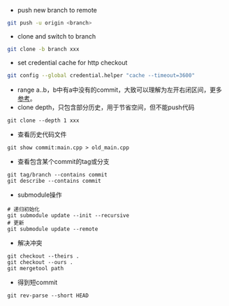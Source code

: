 * push new branch to remote
```bash
git push -u origin <branch>
```
* clone and switch to branch
```bash
git clone -b branch xxx
```
* set credential cache for http checkout
```bash
git config --global credential.helper "cache --timeout=3600"
```
* range a..b，b中有a中没有的commit，大致可以理解为左开右闭区间，更多[参考](https://git-scm.com/book/en/v2/Git-Tools-Revision-Selection)。
* clone depth，只包含部分历史，用于节省空间，但不能push代码
```
git clone --depth 1 xxx
```
* 查看历史代码文件
```
git show commit:main.cpp > old_main.cpp
```
* 查看包含某个commit的tag或分支
```
git tag/branch --contains commit
git describe --contains commit
```
* submodule操作
```
# 递归初始化
git submodule update --init --recursive
# 更新
git submodule update --remote
```
* 解决冲突
```
git checkout --theirs .
git checkout --ours .
git mergetool path
```
* 得到短commit
```
git rev-parse --short HEAD
```

